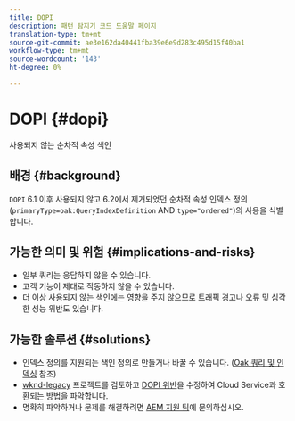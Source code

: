 ```yaml
---
title: DOPI
description: 패턴 탐지기 코드 도움말 페이지
translation-type: tm+mt
source-git-commit: ae3e162da40441fba39e6e9d283c495d15f40ba1
workflow-type: tm+mt
source-wordcount: '143'
ht-degree: 0%

---
```



# DOPI {#dopi}

사용되지 않는 순차적 속성 색인

## 배경 {#background}

`DOPI` 6.1 이후 사용되지 않고 6.2에서 제거되었던 순차적 속성 인덱스 정의(`primaryType=oak:QueryIndexDefinition` AND  `type="ordered"`)의 사용을 식별합니다.

## 가능한 의미 및 위험 {#implications-and-risks}

* 일부 쿼리는 응답하지 않을 수 있습니다.
* 고객 기능이 제대로 작동하지 않을 수 있습니다.
* 더 이상 사용되지 않는 색인에는 영향을 주지 않으므로 트래픽 경고나 오류 및 심각한 성능 위반도 있습니다.

## 가능한 솔루션 {#solutions}

* 인덱스 정의를 지원되는 색인 정의로 만들거나 바꿀 수 있습니다. ([Oak 쿼리 및 인덱싱](https://experienceleague.adobe.com/docs/experience-manager-65/deploying/deploying/queries-and-indexing.html) 참조)
* [wknd-legacy](https://github.com/adobe/aem-guides-wknd-legacy/tree/code/dopi) 프로젝트를 검토하고 [DOPI 위반](https://github.com/adobe/aem-guides-wknd-legacy/compare/main...code/dopi)을 수정하여 Cloud Service과 호환되는 방법을 파악합니다.
* 명확히 파악하거나 문제를 해결하려면 [AEM 지원 팀](https://helpx.adobe.com/enterprise/using/support-for-experience-cloud.html)에 문의하십시오.
